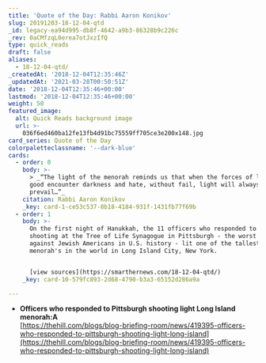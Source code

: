 ```yaml
---
title: 'Quote of the Day: Rabbi Aaron Konikov'
slug: 20191203-18-12-04-qtd
_id: legacy-ea94d995-db8f-4642-a9b3-86328b9c226c
_rev: 0aCMfzqL0erea7otJxzIfQ
type: quick_reads
draft: false
aliases:
  - 18-12-04-qtd/
_createdAt: '2018-12-04T12:35:46Z'
_updatedAt: '2021-03-28T00:50:51Z'
date: '2018-12-04T12:35:46+00:00'
lastmod: '2018-12-04T12:35:46+00:00'
weight: 50
featured_image:
  alt: Quick Reads background image
  url: >-
    036f6ed460ba12fe13fb4d91bc75559ff705ce3e200x148.jpg
card_series: Quote of the Day
colorpaletteclassname: '--dark-blue'
cards:
  - order: 0
    body: >-
      > _“The light of the menorah reminds us that when the forces of light and
      good encounter darkness and hate, without fail, light will always
      prevail…”_
    citation: Rabbi Aaron Konikov
    _key: card-1-ce53c537-8b18-4184-931f-1431fb77f69b
  - order: 1
    body: >-
      On the first night of Hanukkah, the 11 officers who responded to the
      shooting at the Tree of Life Synagogue in Pittsburgh - the worst attack
      against Jewish Americans in U.S. history - lit one of the tallest
      menorah's in the world in Long Island City, New York.


      [view sources](https://smarthernews.com/18-12-04-qtd/)
    _key: card-10-579fc893-2d68-4790-b3a3-65152d286a9a

---
```

* **Officers who responded to Pittsburgh shooting light Long Island menorah:A**  
[https://thehill.com/blogs/blog-briefing-room/news/419395-officers-who-responded-to-pittsburgh-shooting-light-long-island](https://thehill.com/blogs/blog-briefing-room/news/419395-officers-who-responded-to-pittsburgh-shooting-light-long-island)